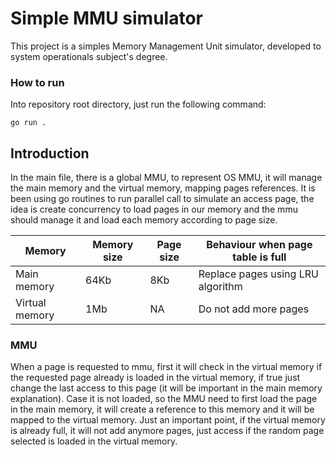# Simple MMU simulator
This project is a simples Memory Management Unit simulator, developed to system operationals subject's degree.


### How to run
Into repository root directory, just run the following command:
```
go run .
```

## Introduction
In the main file, there is a global MMU, to represent OS MMU, it will manage the main memory and the virtual memory, mapping pages references. It is been using go routines to run parallel call to simulate an access page, the idea is create concurrency to load pages in our memory and the mmu should manage it and load each memory according to page size.

Memory | Memory size | Page size | Behaviour when page table is full
--- | --- | --- | ---
Main memory | 64Kb | 8Kb | Replace pages using LRU algorithm
Virtual memory | 1Mb | NA | Do not add more pages

### MMU
When a page is requested to mmu, first it will check in the virtual memory if the requested page already is loaded in the virtual memory, if true just change the last access to this page (it will be important in the main memory explanation). Case it is not loaded, so the MMU need to first load the page in the main memory, it will create a reference to this memory and it will be mapped to the virtual memory.
Just an important point, if the virtual memory is already full, it will not add anymore pages, just access if the random page selected is loaded in the virtual memory.

